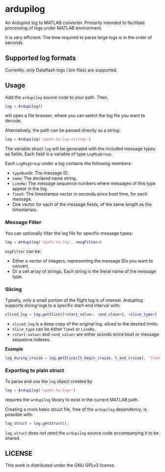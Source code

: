 # ardupilog
An Ardupilot log to MATLAB converter. Primarily intended to facilitate processing of logs under MATLAB environment.

It is very efficient: The time required to parse large logs is in the order of seconds.

## Supported log formats
Currently, only Dataflash logs (.bin files) are supported.

## Usage
Add the `ardupilog` source code to your path.
Then,
```matlab
log = Ardupilog()
```
will open a file browser, where you can select the log file you want to decode.

Alternatively, the path can be passed directly as a string:
```matlab
log = Ardupilog('<path-to-log-string>')
```

The variable struct `log` will be generated with the included message types as fields.
Each field is a variable of type `LogMsgGroup`.

Each `LogMsgGroup` under a log contains the following members:
* `typeNumID`: The message ID.
* `name`: The declared name string.
* `LineNo`: The message sequence numbers where messages of this type appear in the log.
* `TimeS`: The timestamps vector in seconds since boot time, for each message.
* One vector for each of the message fields, of the same length as the timestamps.

### Message Filter
You can optionally filter the log file for specific message types:
```matlab
log = Ardupilog('<path-to-log', <msgFilter>)
```

`msgFilter` can be:
* Either a vector of integers, representing the message IDs you want to convert.
* Or a cell array of strings. Each string is the literal name of the message type.

### Slicing
Typially, only a small portion of the flight log is of interest. Ardupilog supports *slicing* logs to a specific start-end interval with:
```matlab
sliced_log = log.getSlice([<start_value>, <end_vlaue>], <slice_type>)
```
* `sliced_log` is a deep copy of the original log, sliced to the desired limits.
* `slice_type` can be either `TimeS` or `LineNo`.
* `<start-value>` and `<end_value>` are either sconds since boot or message sequence indexes.

**Example**
```matlab
log_during_cruise = log.getSlice([t_begin_cruise, t_end_cruise], 'TimeS')
```

### Exporting to plain struct
To parse and use the `log` object created by
```matlab
log = Ardupilog('<path-to-log>')
```
requires the `ardupilog` library to exist in the current MATLAB path.

Creating a more basic struct file, free of the `ardupilog` dependency, is possible with:
```matlab
log_struct = log.getStruct();
```
`log_struct` does not need the `ardupilog` source code accompanying it to be shared.

## LICENSE
This work is distributed under the GNU GPLv3 license.